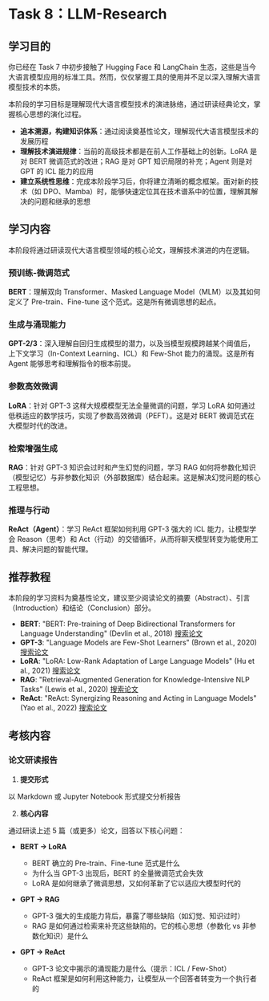 # Task 8：LLM-Research

## 学习目的

你已经在 Task 7 中初步接触了 Hugging Face 和 LangChain 生态，这些是当今大语言模型应用的标准工具。然而，仅仅掌握工具的使用并不足以深入理解大语言模型技术的本质。

本阶段的学习目标是理解现代大语言模型技术的演进脉络，通过研读经典论文，掌握核心思想的演化过程。

- **追本溯源，构建知识体系**：通过阅读奠基性论文，理解现代大语言模型技术的发展历程
- **理解技术演进规律**：当前的高级技术都是在前人工作基础上的创新。LoRA 是对 BERT 微调范式的改进；RAG 是对 GPT 知识局限的补充；Agent 则是对 GPT 的 ICL 能力的应用
- **建立系统性思维**：完成本阶段学习后，你将建立清晰的概念框架。面对新的技术（如 DPO、Mamba）时，能够快速定位其在技术谱系中的位置，理解其解决的问题和继承的思想

## 学习内容

本阶段将通过研读现代大语言模型领域的核心论文，理解技术演进的内在逻辑。

### 预训练-微调范式

**BERT**：理解双向 Transformer、Masked Language Model（MLM）以及其如何定义了 Pre-train、Fine-tune 这个范式。这是所有微调思想的起点。

### 生成与涌现能力

**GPT-2/3**：深入理解自回归生成模型的潜力，以及当模型规模跨越某个阈值后，上下文学习（In-Context Learning、ICL）和 Few-Shot 能力的涌现。这是所有 Agent 能够思考和理解指令的根本前提。

### 参数高效微调

**LoRA**：针对 GPT-3 这样大规模模型无法全量微调的问题，学习 LoRA 如何通过低秩适应的数学技巧，实现了参数高效微调（PEFT）。这是对 BERT 微调范式在大模型时代的改进。

### 检索增强生成

**RAG**：针对 GPT-3 知识会过时和产生幻觉的问题，学习 RAG 如何将参数化知识（模型记忆）与非参数化知识（外部数据库）结合起来。这是解决幻觉问题的核心工程思想。

### 推理与行动

**ReAct（Agent）**：学习 ReAct 框架如何利用 GPT-3 强大的 ICL 能力，让模型学会 Reason（思考）和 Act（行动）的交错循环，从而将聊天模型转变为能使用工具、解决问题的智能代理。

## 推荐教程

本阶段的学习资料为奠基性论文，建议至少阅读论文的摘要（Abstract）、引言（Introduction）和结论（Conclusion）部分。

- **BERT**: "BERT: Pre-training of Deep Bidirectional Transformers for Language Understanding" (Devlin et al., 2018) [搜索论文](https://www.google.com/search?q=BERT:+Pre-training+of+Deep+Bidirectional+Transformers+for+Language+Understanding+paper)
- **GPT-3**: "Language Models are Few-Shot Learners" (Brown et al., 2020) [搜索论文](https://www.google.com/search?q=Language+Models+are+Few-Shot+Learners+GPT-3+paper)
- **LoRA**: "LoRA: Low-Rank Adaptation of Large Language Models" (Hu et al., 2021) [搜索论文](https://www.google.com/search?q=LoRA:+Low-Rank+Adaptation+of+Large+Language+Models+paper)
- **RAG**: "Retrieval-Augmented Generation for Knowledge-Intensive NLP Tasks" (Lewis et al., 2020) [搜索论文](https://www.google.com/search?q=Retrieval-Augmented+Generation+for+Knowledge-Intensive+NLP+Tasks+paper)
- **ReAct**: "ReAct: Synergizing Reasoning and Acting in Language Models" (Yao et al., 2022) [搜索论文](https://www.google.com/search?q=ReAct:+Synergizing+Reasoning+and+Acting+in+Language+Models+paper)

## 考核内容

### 论文研读报告

1. **提交形式**

以 Markdown 或 Jupyter Notebook 形式提交分析报告

2. **核心内容**

通过研读上述 5 篇（或更多）论文，回答以下核心问题：

- **BERT -> LoRA**
  - BERT 确立的 Pre-train、Fine-tune 范式是什么
  - 为什么当 GPT-3 出现后，BERT 的全量微调范式会失效
  - LoRA 是如何继承了微调思想，又如何革新了它以适应大模型时代的

- **GPT -> RAG**
  - GPT-3 强大的生成能力背后，暴露了哪些缺陷（如幻觉、知识过时）
  - RAG 是如何通过检索来补充这些缺陷的。它的核心思想（参数化 vs 非参数化知识）是什么

- **GPT -> ReAct**
  - GPT-3 论文中揭示的涌现能力是什么（提示：ICL / Few-Shot）
  - ReAct 框架是如何利用这种能力，让模型从一个回答者转变为一个执行者的
